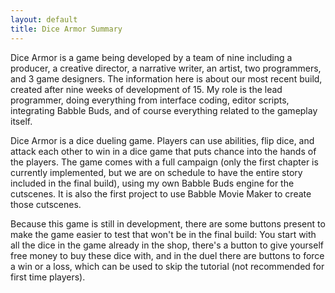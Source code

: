 ```yaml
---
layout: default
title: Dice Armor Summary
---
```

Dice Armor is a game being developed by a team of nine including a producer, a creative director, a narrative writer, an artist, two programmers, and 3 game designers. The information here is about our most recent build, created after nine weeks of development of 15. My role is the lead programmer, doing everything from interface coding, editor scripts, integrating Babble Buds, and of course everything related to the gameplay itself. 

Dice Armor is a dice dueling game. Players can use abilities, flip dice, and attack each other to win in a dice game that puts chance into the hands of the players. The game comes with a full campaign (only the first chapter is currently implemented, but we are on schedule to have the entire story included in the final build), using my own Babble Buds engine for the cutscenes. It is also the first project to use Babble Movie Maker to create those cutscenes. 

Because this game is still in development, there are some buttons present to make the game easier to test that won't be in the final build: You start with all the dice in the game already in the shop, there's a button to give yourself free money to buy these dice with, and in the duel there are buttons to force a win or a loss, which can be used to skip the tutorial (not recommended for first time players). 
